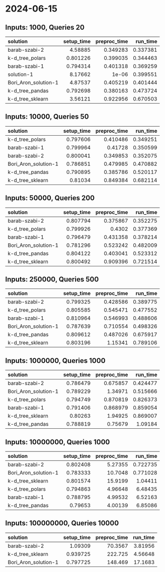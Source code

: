 # 2024-06-15

## Inputs: 1000, Queries 20

| solution             |   setup_time |   preproc_time |   run_time |
|:---------------------|-------------:|---------------:|-----------:|
| barab-szabi-2        |     4.58885  |       0.349283 |   0.337381 |
| k-d_tree_polars      |     0.801226 |       0.399035 |   0.344463 |
| barab-szabi-1        |     0.794314 |       0.401318 |   0.369259 |
| solution-1           |     8.17662  |       1e-06    |   0.399551 |
| Bori_Aron_solution-1 |     4.87537  |       0.405219 |   0.401444 |
| k-d_tree_pandas      |     0.792698 |       0.380163 |   0.473724 |
| k-d_tree_sklearn     |     3.56121  |       0.922956 |   0.670503 |

## Inputs: 10000, Queries 50

| solution             |   setup_time |   preproc_time |   run_time |
|:---------------------|-------------:|---------------:|-----------:|
| k-d_tree_polars      |     0.797606 |       0.410486 |   0.349251 |
| barab-szabi-1        |     0.799964 |       0.41728  |   0.350599 |
| barab-szabi-2        |     0.800041 |       0.349853 |   0.352075 |
| Bori_Aron_solution-1 |     0.786851 |       0.479985 |   0.470882 |
| k-d_tree_pandas      |     0.790895 |       0.385786 |   0.520117 |
| k-d_tree_sklearn     |     0.81034  |       0.849384 |   0.682114 |

## Inputs: 50000, Queries 200

| solution             |   setup_time |   preproc_time |   run_time |
|:---------------------|-------------:|---------------:|-----------:|
| barab-szabi-2        |     0.807794 |       0.375867 |   0.352275 |
| k-d_tree_polars      |     0.799926 |       0.4302   |   0.377369 |
| barab-szabi-1        |     0.796479 |       0.431358 |   0.378214 |
| Bori_Aron_solution-1 |     0.781296 |       0.523242 |   0.482009 |
| k-d_tree_pandas      |     0.804122 |       0.403041 |   0.523312 |
| k-d_tree_sklearn     |     0.800492 |       0.909396 |   0.721514 |

## Inputs: 250000, Queries 500

| solution             |   setup_time |   preproc_time |   run_time |
|:---------------------|-------------:|---------------:|-----------:|
| barab-szabi-2        |     0.799325 |       0.428586 |   0.389775 |
| k-d_tree_polars      |     0.805585 |       0.545471 |   0.477552 |
| barab-szabi-1        |     0.810964 |       0.546993 |   0.488606 |
| Bori_Aron_solution-1 |     0.787639 |       0.710554 |   0.498326 |
| k-d_tree_pandas      |     0.809612 |       0.487026 |   0.675917 |
| k-d_tree_sklearn     |     0.803196 |       1.15341  |   0.789106 |

## Inputs: 1000000, Queries 1000

| solution             |   setup_time |   preproc_time |   run_time |
|:---------------------|-------------:|---------------:|-----------:|
| barab-szabi-2        |     0.786479 |       0.675857 |   0.424477 |
| Bori_Aron_solution-1 |     0.789229 |       1.34971  |   0.515666 |
| k-d_tree_polars      |     0.794749 |       0.870819 |   0.826373 |
| barab-szabi-1        |     0.791406 |       0.868979 |   0.859054 |
| k-d_tree_sklearn     |     0.80263  |       1.94925  |   0.869007 |
| k-d_tree_pandas      |     0.788819 |       0.75679  |   1.09184  |

## Inputs: 10000000, Queries 1000

| solution             |   setup_time |   preproc_time |   run_time |
|:---------------------|-------------:|---------------:|-----------:|
| barab-szabi-2        |     0.802408 |        5.27355 |   0.722735 |
| Bori_Aron_solution-1 |     0.783333 |       10.7048  |   0.771028 |
| k-d_tree_sklearn     |     0.801574 |       15.9199  |   1.04411  |
| k-d_tree_polars      |     0.794863 |        4.96648 |   6.48435  |
| barab-szabi-1        |     0.788795 |        4.99532 |   6.52163  |
| k-d_tree_pandas      |     0.79653  |        4.00139 |   6.85086  |

## Inputs: 100000000, Queries 10000

| solution             |   setup_time |   preproc_time |   run_time |
|:---------------------|-------------:|---------------:|-----------:|
| barab-szabi-2        |     1.09309  |        70.3567 |    3.81956 |
| k-d_tree_sklearn     |     0.939725 |       222.725  |    4.56648 |
| Bori_Aron_solution-1 |     0.797725 |       148.469  |   17.1683  |